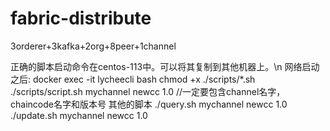 # fabric-distribute
3orderer+3kafka+2org+8peer+1channel

正确的脚本启动命令在centos-113中。可以将其复制到其他机器上。\n
网络启动之后:
docker exec -it lycheecli bash 
chmod +x ./scripts/*.sh
./scripts/script.sh mychannel newcc 1.0   //一定要包含channel名字，chaincode名字和版本号
其他的脚本 
    ./query.sh mychannel newcc 1.0 
    ./update.sh mychannel newcc 1.0 
